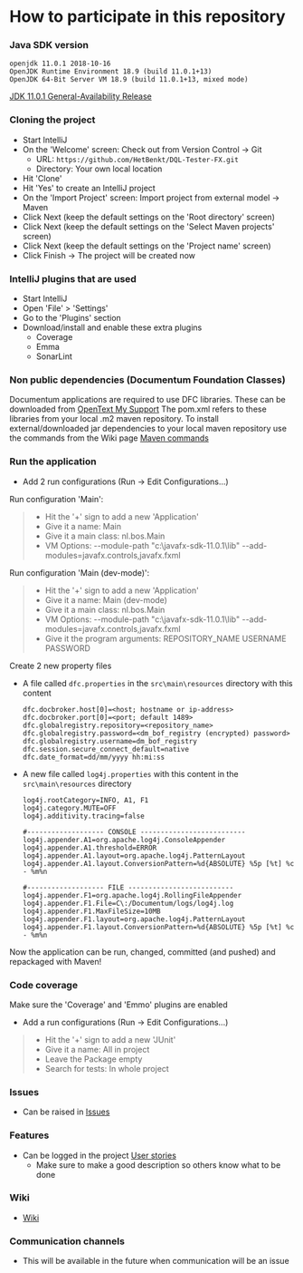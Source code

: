 # How to participate in this repository
### Java SDK version
```
openjdk 11.0.1 2018-10-16
OpenJDK Runtime Environment 18.9 (build 11.0.1+13)
OpenJDK 64-Bit Server VM 18.9 (build 11.0.1+13, mixed mode)
```
[JDK 11.0.1 General-Availability Release](https://jdk.java.net/11/)
### Cloning the project
* Start IntelliJ
* On the 'Welcome' screen: Check out from Version Control -> Git
    * URL: `https://github.com/HetBenkt/DQL-Tester-FX.git`
    * Directory: Your own local location
* Hit 'Clone'
* Hit 'Yes' to create an IntelliJ project
* On the 'Import Project' screen: Import project from external model -> Maven
* Click Next (keep the default settings on the 'Root directory' screen)
* Click Next (keep the default settings on the 'Select Maven projects' screen)
* Click Next (keep the default settings on the 'Project name' screen)
* Click Finish -> The project will be created now
### IntelliJ plugins that are used
* Start IntelliJ
* Open 'File' > 'Settings'
* Go to the 'Plugins' section
* Download/install and enable these extra plugins
    * Coverage
    * Emma
    * SonarLint
### Non public dependencies (Documentum Foundation Classes)
Documentum applications are required to use DFC libraries. These can be downloaded from [OpenText My Support](https://mysupport.opentext.com)
The pom.xml refers to these libraries from your local .m2 maven repository. To install external/downloaded jar dependencies to your local maven repository use the commands from the Wiki page [Maven commands](https://github.com/HetBenkt/DQL-Tester-FX/wiki/Maven-commands)
### Run the application
* Add 2 run configurations (Run -> Edit Configurations...)

Run configuration 'Main':
> * Hit the '+' sign to add a new 'Application'
> * Give it a name: Main
> * Give it a main class: nl.bos.Main
> * VM Options: --module-path "c:\javafx-sdk-11.0.1\lib" --add-modules=javafx.controls,javafx.fxml

Run configuration 'Main (dev-mode)':

> * Hit the '+' sign to add a new 'Application'
> * Give it a name: Main (dev-mode)
> * Give it a main class: nl.bos.Main
> * VM Options: --module-path "c:\javafx-sdk-11.0.1\lib" --add-modules=javafx.controls,javafx.fxml
> * Give it the program arguments: REPOSITORY_NAME USERNAME PASSWORD

Create 2 new property files
* A file called `dfc.properties` in the `src\main\resources` directory with this content
    ```
    dfc.docbroker.host[0]=<host; hostname or ip-address>
    dfc.docbroker.port[0]=<port; default 1489>
    dfc.globalregistry.repository=<repository_name>
    dfc.globalregistry.password=<dm_bof_registry (encrypted) password>
    dfc.globalregistry.username=dm_bof_registry
    dfc.session.secure_connect_default=native
    dfc.date_format=dd/mm/yyyy hh:mi:ss
    ```
* A new file called `log4j.properties` with this content in the `src\main\resources` directory
    ```
    log4j.rootCategory=INFO, A1, F1
    log4j.category.MUTE=OFF
    log4j.additivity.tracing=false
    
    #------------------- CONSOLE --------------------------
    log4j.appender.A1=org.apache.log4j.ConsoleAppender
    log4j.appender.A1.threshold=ERROR
    log4j.appender.A1.layout=org.apache.log4j.PatternLayout
    log4j.appender.A1.layout.ConversionPattern=%d{ABSOLUTE} %5p [%t] %c - %m%n
    
    #------------------- FILE --------------------------
    log4j.appender.F1=org.apache.log4j.RollingFileAppender
    log4j.appender.F1.File=C\:/Documentum/logs/log4j.log
    log4j.appender.F1.MaxFileSize=10MB
    log4j.appender.F1.layout=org.apache.log4j.PatternLayout
    log4j.appender.F1.layout.ConversionPattern=%d{ABSOLUTE} %5p [%t] %c - %m%n
    ```
	
Now the application can be run, changed, committed (and pushed) and repackaged with Maven!
### Code coverage
Make sure the 'Coverage' and 'Emmo' plugins are enabled
* Add a run configurations (Run -> Edit Configurations...)

> * Hit the '+' sign to add a new 'JUnit'
> * Give it a name: All in project
> * Leave the Package empty
> * Search for tests: In whole project
### Issues
* Can be raised in [Issues](https://github.com/HetBenkt/DQL-Tester-FX/issues) 
### Features
* Can be logged in the project [User stories](https://github.com/HetBenkt/DQL-Tester-FX/projects/1)
    * Make sure to make a good description so others know what to be done
### Wiki
* [Wiki](https://github.com/HetBenkt/DQL-Tester-FX/wiki) 
### Communication channels
* This will be available in the future when communication will be an issue

